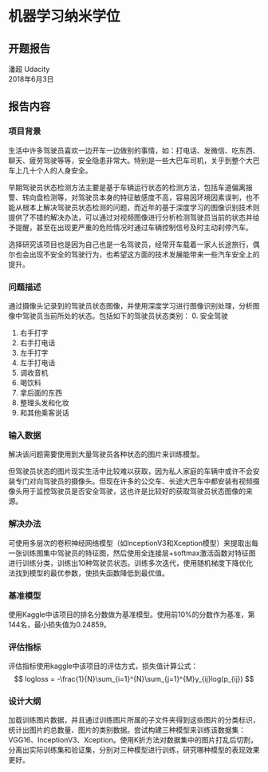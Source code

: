 # 机器学习纳米学位
## 开题报告
潘超 Udacity  
2018年6月3日

## 报告内容
### 项目背景
生活中许多驾驶员喜欢一边开车一边做别的事情，如：打电话、发微信、吃东西、聊天、疲劳驾驶等等，安全隐患非常大。特别是一些大巴车司机，关乎到整个大巴车上几十个人的人身安全。

早期驾驶员状态检测方法主要是基于车辆运行状态的检测方法，包括车道偏离报警、转向盘检测等，对驾驶员本身的特征敏感度不高，容易因环境因素误判，也不能从根本上解决驾驶员状态检测的问题，而近年的基于深度学习的图像识别技术则提供了不错的解决办法，可以通过对视频图像进行分析检测驾驶员当前的状态并给予提醒，甚至在出现更严重的危险情况时通过车辆控制信号及时主动刹停汽车。

选择研究该项目也是因为自己也是一名驾驶员，经常开车载着一家人长途旅行，偶尔也会出现不安全的驾驶行为，也希望这方面的技术发展能带来一些汽车安全上的提升。
### 问题描述
通过摄像头记录到的驾驶员状态图像，并使用深度学习进行图像识别处理，分析图像中驾驶员当前所处的状态。包括如下的驾驶员状态类别：
0. 安全驾驶
1. 右手打字
2. 右手打电话
3. 左手打字
4. 左手打电话
5. 调收音机
6. 喝饮料
7. 拿后面的东西
8. 整理头发和化妆
9. 和其他乘客说话
### 输入数据
解决该问题需要使用到大量驾驶员各种状态的图片来训练模型。

但驾驶员状态的图片现实生活中比较难以获取，因为私人家庭的车辆中或许不会安装专门对向驾驶员的摄像头。但现在许多的公交车、长途大巴车中都安装有视频掇像头用于监控驾驶员是否安全驾驶，这也许是比较好的获取驾驶员状态图像的来源。
### 解决办法
可使用多层次的卷积神经网络模型（如InceptionV3和Xception模型）来提取出每一张训练图集中驾驶员的特征图，然后使用全连接层+softmax激活函数对特征图进行训练分类，训练出10种驾驶员状态。训练多次迭代，使用随机梯度下降优化法找到模型的最优参数，使损失函数降低到最优值。
### 基准模型
使用Kaggle中该项目的排名分数做为基准模型。使用前10%的分数作为基准，第144名，最小损失值为0.24859。
### 评估指标
评估指标使用kaggle中该项目的评估方式，损失值计算公式：
$$
logloss = -\frac{1}{N}\sum_{i=1}^{N}\sum_{j=1}^{M}y_{ij}log(p_{ij})
$$
### 设计大纲
加载训练图片数据，并且通过训练图片所属的子文件夹得到这些图片的分类标识，统计出图片的总数量、图片的类别数据。尝试构建三种模型来训练该数据集：VGG16、InceptionV3、Xception。使用K折方法对数据集中的图片打乱后切割，分离出实际训练集和验证集，分别对三种模型进行训练，研究哪种模型的表现效果更好。
